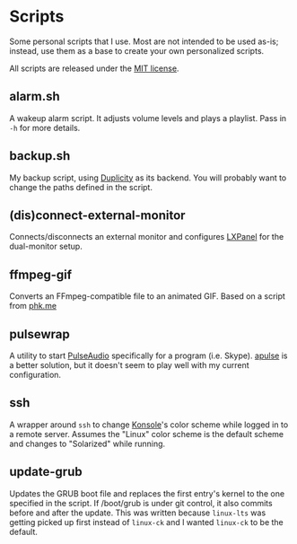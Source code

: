 Scripts
=======
Some personal scripts that I use. Most are not intended to be used as-is; instead, use them as a base to create your own personalized scripts.

All scripts are released under the [MIT license](https://opensource.org/licenses/MIT).

alarm.sh
--------
A wakeup alarm script. It adjusts volume levels and plays a playlist. Pass in `-h` for more details.

backup.sh
---------
My backup script, using [Duplicity](http://www.nongnu.org/duplicity/) as its backend. You will probably want to change the paths defined in the script.

(dis)connect-external-monitor
-----------------------------
Connects/disconnects an external monitor and configures [LXPanel](http://wiki.lxde.org/en/LXPanel) for the dual-monitor setup.

ffmpeg-gif
----------
Converts an FFmpeg-compatible file to an animated GIF. Based on a script from [phk.me](http://blog.pkh.me/p/21-high-quality-gif-with-ffmpeg.html)

pulsewrap
---------
A utility to start [PulseAudio](https://wiki.freedesktop.org/www/Software/PulseAudio/) specifically for a program (i.e. Skype). [apulse](https://github.com/i-rinat/apulse) is a better solution, but it doesn't seem to play well with my current configuration.

ssh
---
A wrapper around `ssh` to change [Konsole](https://konsole.kde.org/)'s color scheme while logged in to a remote server. Assumes the "Linux" color scheme is the default scheme and changes to "Solarized" while running.

update-grub
---
Updates the GRUB boot file and replaces the first entry's kernel to the one specified in the script. If /boot/grub is under git control, it also commits before and after the update. This was written because `linux-lts` was getting picked up first instead of `linux-ck` and I wanted `linux-ck` to be the default.
